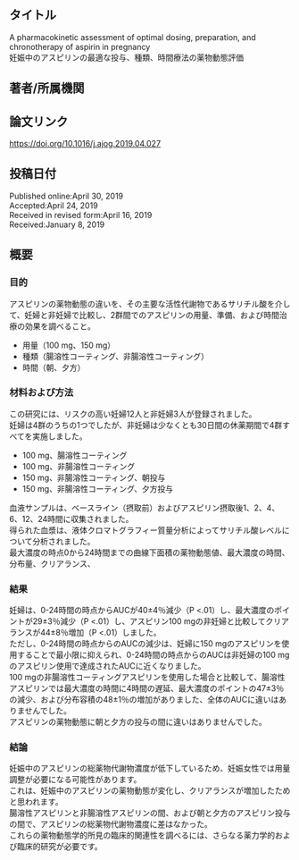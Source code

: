 ## タイトル
A pharmacokinetic assessment of optimal dosing, preparation, and chronotherapy of aspirin in pregnancy  
妊娠中のアスピリンの最適な投与、種類、時間療法の薬物動態評価

## 著者/所属機関

## 論文リンク
https://doi.org/10.1016/j.ajog.2019.04.027

## 投稿日付
Published online:April 30, 2019  
Accepted:April 24, 2019  
Received in revised form:April 16, 2019  
Received:January 8, 2019

## 概要
### 目的
アスピリンの薬物動態の違いを、その主要な活性代謝物であるサリチル酸を介して、妊婦と非妊婦で比較し、2群間でのアスピリンの用量、準備、および時間治療の効果を調べること。
* 用量（100 mg、150 mg）
* 種類（腸溶性コーティング、非腸溶性コーティング）
* 時間（朝、夕方）

### 材料および方法
この研究には、リスクの高い妊婦12人と非妊婦3人が登録されました。  
妊婦は4群のうちの1つでしたが、非妊婦は少なくとも30日間の休薬期間で4群すべてを実施しました。  
* 100 mg、腸溶性コーティング
* 100 mg、非腸溶性コーティング
* 150 mg、非腸溶性コーティング、朝投与
* 150 mg、非腸溶性コーティング、夕方投与

血液サンプルは、ベースライン（摂取前）およびアスピリン摂取後1、2、4、6、12、24時間に収集されました。  
得られた血漿は、液体クロマトグラフィー質量分析によってサリチル酸レベルについて分析されました。  
最大濃度の時点0から24時間までの曲線下面積の薬物動態値、最大濃度の時間、分布量、クリアランス、

### 結果
妊婦は、0-24時間の時点からAUCが40±4％減少（P <.01）し、最大濃度のポイントが29±3％減少（P <.01）し、アスピリン100 mgの非妊婦と比較してクリアランスが44±8％増加（P <.01）しました。  
ただし、0-24時間の時点からのAUCの減少は、妊婦に150 mgのアスピリンを使用することで最小限に抑えられ、0-24時間の時点からのAUCは非妊婦の100 mgのアスピリン使用で達成されたAUCに近くなりました。  
100 mgの非腸溶性コーティングアスピリンを使用した場合と比較して、腸溶性アスピリンでは最大濃度の時間に4時間の遅延、最大濃度のポイントの47±3％の減少、および分布容積の48±1％の増加がありました、全体のAUCに違いはありませんでした。  
アスピリンの薬物動態に朝と夕方の投与の間に違いはありませんでした。

### 結論
妊娠中のアスピリンの総薬物代謝物濃度が低下しているため、妊娠女性では用量調整が必要になる可能性があります。  
これは、妊娠中のアスピリンの薬物動態が変化し、クリアランスが増加したためと思われます。  
腸溶性アスピリンと非腸溶性アスピリンの間、および朝と夕方のアスピリン投与の間で、アスピリンの総薬物代謝物濃度に差はなかった。  
これらの薬物動態学的所見の臨床的関連性を調べるには、さらなる薬力学的および臨床的研究が必要です。
